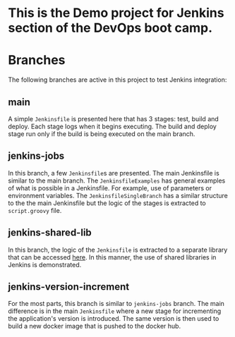 # This is the Demo project for Jenkins section of the DevOps boot camp.

# Branches
The following branches are active in this project to test Jenkins integration:

## main

A simple `Jenkinsfile` is presented here that has 3 stages: test, build and deploy. Each stage logs when it begins executing. The build and deploy stage run only if the build is being executed on the main branch.

## jenkins-jobs

In this branch, a few `Jenkinsfile`s are presented. The main Jenkinsfile is similar to the main branch. The `JenkinsfileExamples` has general examples of what is possible in a Jenkinsfile. For example, use of parameters or environment variables. The `JenkinsfileSingleBranch` has a similar structure to the the main Jenkinsfile but the logic of the stages is extracted to `script.groovy` file. 

## jenkins-shared-lib


In this branch, the logic of the `Jenkinsfile` is extracted to a separate library that can be accessed [here](https://github.com/ArshaShiri/DevOpsBootcampJenkinsSharedLibraryDemo). In this manner, the use of shared libraries in Jenkins is demonstrated.

## jenkins-version-increment
For the most parts, this branch is similar to `jenkins-jobs` branch. The main difference is in the main `Jenkinsfile` where a new stage for incrementing the application's version is introduced. The same version is then used to build a new docker image that is pushed to the docker hub.